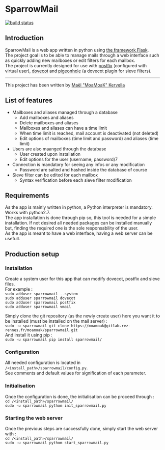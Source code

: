 # SparrowMail

[![build status](https://gitlab.rez-rennes.fr/moamoak/sparrowmail/badges/master/build.svg)](https://gitlab.rez-rennes.fr/moamoak/sparrowmail/commits/master)

## Introduction

SparrowMail is a web app written in python using [the framework Flask](http://flask.pocoo.org).  
The project goal is to be able to manage mails through a web interface such as quickly adding new mailboxes or edit filters for each mailbox.  
The project is currently designed for use with [postfix](http://www.postfix.org/) (configured with virtual user), [dovecot](https://dovecot.org/) and [pigeonhole](https://pigeonhole.dovecot.org/) (a dovecot plugin for sieve filters).

---

This project has been written by [Maël "MoaMoaK" Kervella](https://www.maelkervella.eu)

## List of features

  * Mailboxes and aliases managed through a database
    * Add mailboxes and aliases
    * Delete mailboxes and aliases
    * Mailboxes and aliases can have a time limit
    * When time limit is reached, mail account is deactivated (not deleted)
    * Edit options of mailboxes (time limit and password) and aliases (time limit)
  * Users are also maanged through the database
    * User created upon installation
    * Edit options for the user (username, password)7
  * Connection is mandatory for seeing any infos or any modification
    * Password are salted and hashed inside the database of course
  * Sieve filter can be edited for each mailbox
    * Syntax verification before each sieve filter modification

## Requirements

As the app is mainly written in python, a Python interpreter is mandatory. Works with python2.7.  
The app installation is done through pip so, this tool is needed for a simple installation. If not desired all needed packages can be installed manually but, finding the required one is the sole responsability of the user.  
As the app is meant to have a web interface, having a web server can be usefull.

## Production setup

### Installation

Create a system user for this app that can modify dovecot, postfix and sieve files.  
For example :  
`sudo adduser sparrowmail --system`  
`sudo adduser sparrowmail dovecot`  
`sudo adduser sparrowmail postfix`  
`sudo adduser sparrowmail vmail`


Simply clone the git repository (as the newly create user) here you want it to be installed (must be installed on the mail server) :  
`sudo -u sparrowmail git clone https://moamoak@gitlab.rez-rennes.fr/moamoak/sparrowmail.git`  
And install it using pip :  
`sudo -u sparrowmail pip install sparrowmail/`

### Configuration

All needed configuration is located in `/<install_path>/sparrowmail/config.py`.  
See comments and default values for signification of each parameter.

### Initialisation

Once the configuration is done, the initialisation can be proceed through :  
`cd /<install_path>/sparrowmail/`  
`sudo -u sparrowmail python init_sparrowmail.py`

### Starting the web server

Once the previous steps are successfully done, simply start the web server with :  
`cd /<install_path>/sparrowmail/`  
`sudo -u sparrowmail python start_sparrowmail.py`

